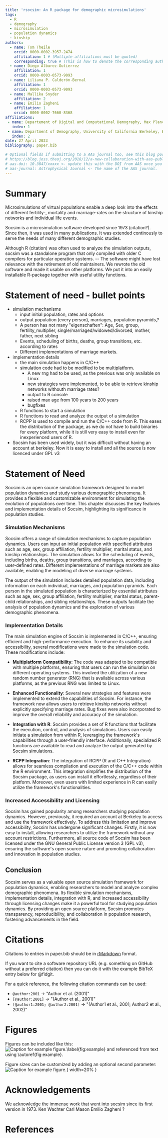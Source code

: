```yaml
---
title: 'rsocsim: An R package for demographic microsimulations'
tags:
  - R
  - demography
  - microsimulation
  - population dynamics
  - kinship
authors:
  - name: Tom Theile
    orcid: 0000-0002-3957-2474
    affiliation: 1 # (Multiple affiliations must be quoted)
    corresponding: true # (This is how to denote the corresponding author)
  - name: Diego Alburez-Gutierrez
    affiliation: 1
    orcid: 0000-0003-0573-9093
  - name: Liliana P. Calderón-Bernal
    affiliation: 1
    orcid: 0000-0003-0573-9093
  - name: Mallika Snyder
    affiliation: 2
  - name: Emilio Zagheni
    affiliation: 1
    orcid: 0000-0002-7660-8368
affiliations:
 - name: Departement of Digital and Computational Demography, Max Planck Institute for Demographic Research, Rostock, Germany 
   index: 1
 - name: Department of Demography, University of California Berkeley, Berkeley, CA, USA
   index: 2
date: 27 April 2023
bibliography: paper.bib

# Optional fields if submitting to a AAS journal too, see this blog post:
# https://blog.joss.theoj.org/2018/12/a-new-collaboration-with-aas-publishing
# aas-doi: 10.3847/xxxxx <- update this with the DOI from AAS once you know it.
# aas-journal: Astrophysical Journal <- The name of the AAS journal.
---
```


# Summary

Microsimulations of virtual populations enable a deep look into the effects of different fertility-, mortality and marriage-rates on the structure of kinship networks and individual life events.

Socsim is a microsimulation software developed since 1973 (citation?). Since then, it was used in many publications. It was extended continously to serve the needs of many different demographic studies.

Although R (citation) was often used to analyze the simulation outputs, socsim was a standalone program that only compiled with older C compilers for particular operation systems.
-- The software might have lost relevance with the retirement of old maintainers.
We rewrote the old software and made it usable on other platforms. We put it into an easily installable R-package together with useful utility functions.


# Statement of need - bullet points

* simulation mechanisms
  * input initial population, rates and options
  * output population (every person), marriages, population pyramids,?
  * A person has not many "eigenschaften": Age, Sex, group, fertility_multiplier, single/marriaged/widowed/divorced, mother, father, next sibling
  * Events, scheduling of births, deaths, group transitions, etc. according to rates
  * Different implementations of marriage markets.
* implementation details
  * the main simulation happens in C/C++
  * simulation code had to be modified to be multiplatform. 
    * A new rng had to be used, as the previous was only available on Linux
    * new strategies were implemented, to be able to retrieve kinship networks withouth marriage rates?
    * output to R console
    * raised max age from 100 years to 200 years
    * bugfixes
  * R functions to start a simulation
  * R functions to read and analyze the output of a simulation
  * RCPP is used to compile and run the C/C++ code from R. This eases the distribution of the package, as we do not have to build binaries for every platform, while it is still very easy to install even for inexperienced users of R.
* Socsim has been used widely, but it was difficult without having an account at berkeley. Now it is easy to install and all the source is now licenced under GPL v3

# Statement of Need

Socsim is an open source simulation framework designed to model population dynamics and study various demographic phenomena. It provides a flexible and customizable environment for simulating the evolution of populations over time. This chapter discusses the key features and implementation details of Socsim, highlighting its significance in population studies.

### Simulation Mechanisms

Socsim offers a range of simulation mechanisms to capture population dynamics. Users can input an initial population with specified attributes such as age, sex, group affiliation, fertility multiplier, marital status, and kinship relationships. The simulation allows for the scheduling of events, including births, deaths, group transitions, and marriages, according to user-defined rates. Different implementations of marriage markets are also available, enabling the modeling of diverse marriage systems.

The output of the simulation includes detailed population data, including information on each individual, marriages, and population pyramids. Each person in the simulated population is characterized by essential attributes such as age, sex, group affiliation, fertility multiplier, marital status, parent-child relationships, and sibling relationships. These outputs facilitate the analysis of population dynamics and the exploration of various demographic phenomena.

### Implementation Details

The main simulation engine of Socsim is implemented in C/C++, ensuring efficient and high-performance execution. To enhance its usability and accessibility, several modifications were made to the simulation code. These modifications include:

- **Multiplatform Compatibility**: The code was adapted to be compatible with multiple platforms, ensuring that users can run the simulation on different operating systems. This involved the utilization of a new random number generator (RNG) that is available across various platforms, as the previous RNG was limited to Linux.

- **Enhanced Functionality**: Several new strategies and features were implemented to extend the capabilities of Socsim. For instance, the framework now allows users to retrieve kinship networks without explicitly specifying marriage rates. Bug fixes were also incorporated to improve the overall reliability and accuracy of the simulation.

- **Integration with R**: Socsim provides a set of R functions that facilitate the execution, control, and analysis of simulations. Users can easily initiate a simulation from within R, leveraging the framework's capabilities through a user-friendly interface. Additionally, specialized R functions are available to read and analyze the output generated by Socsim simulations.

- **RCPP Integration**: The integration of RCPP (R and C++ Integration) allows for seamless compilation and execution of the C/C++ code within the R environment. This integration simplifies the distribution of the Socsim package, as users can install it effortlessly, regardless of their platform. Moreover, even users with limited experience in R can easily utilize the framework's functionalities.

### Increased Accessibility and Licensing

Socsim has gained popularity among researchers studying population dynamics. However, previously, it required an account at Berkeley to access and use the framework effectively. To address this limitation and improve accessibility, Socsim has undergone significant changes. Firstly, it is now easy to install, allowing researchers to utilize the framework without any account restrictions. Furthermore, all source code of Socsim has been licensed under the GNU General Public License version 3 (GPL v3), ensuring the software's open source nature and promoting collaboration and innovation in population studies.

## Conclusion

Socsim serves as a valuable open source simulation framework for population dynamics, enabling researchers to model and analyze complex demographic phenomena. Its flexible simulation mechanisms, implementation details, integration with R, and increased accessibility through licensing changes make it a powerful tool for studying population dynamics. By providing an open source platform, Socsim promotes transparency, reproducibility, and collaboration in population research, fostering advancements in the field.













# Citations

Citations to entries in paper.bib should be in
[rMarkdown](http://rmarkdown.rstudio.com/authoring_bibliographies_and_citations.html)
format.

If you want to cite a software repository URL (e.g. something on GitHub without a preferred
citation) then you can do it with the example BibTeX entry below for @fidgit.

For a quick reference, the following citation commands can be used:
- `@author:2001`  ->  "Author et al. (2001)"
- `[@author:2001]` -> "(Author et al., 2001)"
- `[@author1:2001; @author2:2001]` -> "(Author1 et al., 2001; Author2 et al., 2002)"

# Figures

Figures can be included like this:
![Caption for example figure.\label{fig:example}](figure.png)
and referenced from text using \autoref{fig:example}.

Figure sizes can be customized by adding an optional second parameter:
![Caption for example figure.](figure.png){ width=20% }

# Acknowledgements

We acknowledge the immense work that went into socsim since its first version in 1973.
Ken Wachter
Carl Mason
Emilio Zagheni
?

# References
